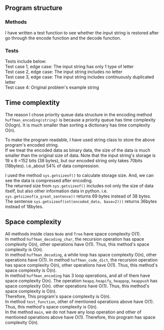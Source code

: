 ## Program structure
### Methods
I have written a test function to see whether the input string is restored after go through the encode function and the decode function.  

### Tests
Tests include below:  
Test case 1, edge case: The input string has only 1 type of letter  
Test case 2, edge case: The input string includes no letter  
Test case 3, edge case: The input string includes continuously duplicated letter  
Test case 4: Original problem's example string  

## Time complextity
The reason I chose priority queue data structure in the encoding method `huffman_encoding(string)` is because a priority queue has time complexity O(logn). It is much smaller than sorting a dictionary has time complexity O(n).  

To make the program readable, I have used string class to store the above program's encoded string.  
If we treat the encoded data as binary data, the size of the data is much smaller than the original size of data. Note that the input string's storage is 19 x 8 =152 bits (38 bytes), but our encoded string only takes 70bits (18bytes). i.e.,about 54% of data compression.  

I used the method `sys.getsizeof()` to calculate storage size. And, we can see the data is compressed after encoding.  
The returned size from `sys.getsizeof()` includes not only the size of data itself, but also other information data in python. i.e. `sys.getsizeof(a_great_sentence))` returns 69 bytes instead of 38 bytes. The sentense `sys.getsizeof(int(encoded_data, base=2)))` returns 36bytes instead of 18bytes.   

## Space complexity  
All methods inside class `Node` and  `Tree` have space complexity O(1).  
In method `huffman_decoding_char`, the recursion operation has space complexity O(n), other operations have O(1). Thus, this method's space complexity is O(n).  
In method `huffman_decoding`, a while loop has space complexity O(n), other operations have O(1).
In method `huffman_code_dict`, the recursion operation has space complexity O(n), other operations have O(1). Thus, this method's space complexity is O(n).  
In method `huffman_encoding` has 3 loop operations, and all of them have space complexity O(n). The operation `heapq.heapify`, `heappop`, `heappush` has space complexity O(n). other operations have O(1). Thus, this method's space complexity is O(n).  
Therefore, This program's space complexity is O(n).  
In method `test_function`, other of mentioned operations above have O(1). Thus, this method's space complexity is O(n).  
In the method `main`, we do not have any loop operation and other of mentioned operations above have O(1). Therefore, this program has space complexity O(n).

 

